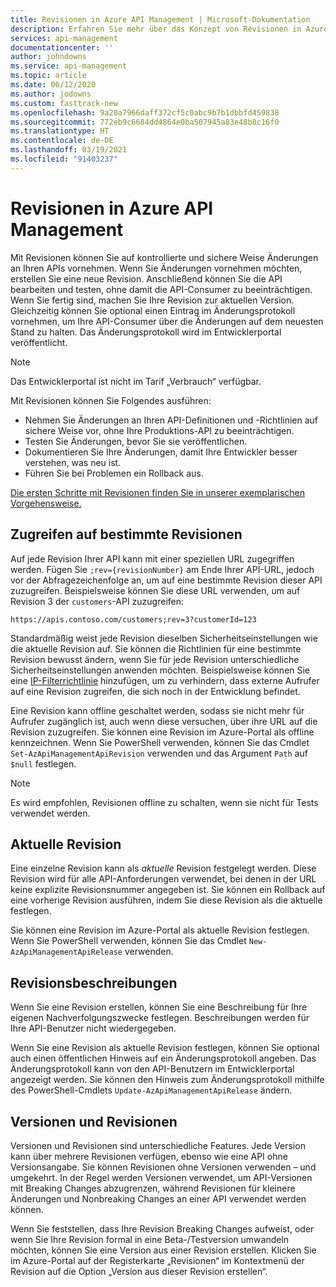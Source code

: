 ```yaml
---
title: Revisionen in Azure API Management | Microsoft-Dokumentation
description: Erfahren Sie mehr über das Konzept von Revisionen in Azure API Management.
services: api-management
documentationcenter: ''
author: johndowns
ms.service: api-management
ms.topic: article
ms.date: 06/12/2020
ms.author: jodowns
ms.custom: fasttrack-new
ms.openlocfilehash: 9a20a7966daff372cf5c0abc9b7b1dbbfd459838
ms.sourcegitcommit: 772eb9c6684dd4864e0ba507945a83e48b8c16f0
ms.translationtype: HT
ms.contentlocale: de-DE
ms.lasthandoff: 03/19/2021
ms.locfileid: "91403237"
---
```

# <a name="revisions-in-azure-api-management"></a>Revisionen in Azure API Management

Mit Revisionen können Sie auf kontrollierte und sichere Weise Änderungen an Ihren APIs vornehmen. Wenn Sie Änderungen vornehmen möchten, erstellen Sie eine neue Revision. Anschließend können Sie die API bearbeiten und testen, ohne damit die API-Consumer zu beeinträchtigen. Wenn Sie fertig sind, machen Sie Ihre Revision zur aktuellen Version. Gleichzeitig können Sie optional einen Eintrag im Änderungsprotokoll vornehmen, um Ihre API-Consumer über die Änderungen auf dem neuesten Stand zu halten. Das Änderungsprotokoll wird im Entwicklerportal veröffentlicht.

> [!NOTE]
> Das Entwicklerportal ist nicht im Tarif „Verbrauch“ verfügbar.

Mit Revisionen können Sie Folgendes ausführen:

- Nehmen Sie Änderungen an Ihren API-Definitionen und -Richtlinien auf sichere Weise vor, ohne Ihre Produktions-API zu beeinträchtigen.
- Testen Sie Änderungen, bevor Sie sie veröffentlichen.
- Dokumentieren Sie Ihre Änderungen, damit Ihre Entwickler besser verstehen, was neu ist.
- Führen Sie bei Problemen ein Rollback aus.

[Die ersten Schritte mit Revisionen finden Sie in unserer exemplarischen Vorgehensweise.](./api-management-get-started-revise-api.md)

## <a name="accessing-specific-revisions"></a>Zugreifen auf bestimmte Revisionen

Auf jede Revision Ihrer API kann mit einer speziellen URL zugegriffen werden. Fügen Sie `;rev={revisionNumber}` am Ende Ihrer API-URL, jedoch vor der Abfragezeichenfolge an, um auf eine bestimmte Revision dieser API zuzugreifen. Beispielsweise können Sie diese URL verwenden, um auf Revision 3 der `customers`-API zuzugreifen:

`https://apis.contoso.com/customers;rev=3?customerId=123`

Standardmäßig weist jede Revision dieselben Sicherheitseinstellungen wie die aktuelle Revision auf. Sie können die Richtlinien für eine bestimmte Revision bewusst ändern, wenn Sie für jede Revision unterschiedliche Sicherheitseinstellungen anwenden möchten. Beispielsweise können Sie eine [IP-Filterrichtlinie](./api-management-access-restriction-policies.md#RestrictCallerIPs) hinzufügen, um zu verhindern, dass externe Aufrufer auf eine Revision zugreifen, die sich noch in der Entwicklung befindet.

Eine Revision kann offline geschaltet werden, sodass sie nicht mehr für Aufrufer zugänglich ist, auch wenn diese versuchen, über ihre URL auf die Revision zuzugreifen. Sie können eine Revision im Azure-Portal als offline kennzeichnen. Wenn Sie PowerShell verwenden, können Sie das Cmdlet `Set-AzApiManagementApiRevision` verwenden und das Argument `Path` auf `$null` festlegen.

> [!NOTE]
> Es wird empfohlen, Revisionen offline zu schalten, wenn sie nicht für Tests verwendet werden.

## <a name="current-revision"></a>Aktuelle Revision

Eine einzelne Revision kann als *aktuelle* Revision festgelegt werden. Diese Revision wird für alle API-Anforderungen verwendet, bei denen in der URL keine explizite Revisionsnummer angegeben ist. Sie können ein Rollback auf eine vorherige Revision ausführen, indem Sie diese Revision als die aktuelle festlegen.

Sie können eine Revision im Azure-Portal als aktuelle Revision festlegen. Wenn Sie PowerShell verwenden, können Sie das Cmdlet `New-AzApiManagementApiRelease` verwenden.

## <a name="revision-descriptions"></a>Revisionsbeschreibungen

Wenn Sie eine Revision erstellen, können Sie eine Beschreibung für Ihre eigenen Nachverfolgungszwecke festlegen. Beschreibungen werden für Ihre API-Benutzer nicht wiedergegeben.

Wenn Sie eine Revision als aktuelle Revision festlegen, können Sie optional auch einen öffentlichen Hinweis auf ein Änderungsprotokoll angeben. Das Änderungsprotokoll kann von den API-Benutzern im Entwicklerportal angezeigt werden. Sie können den Hinweis zum Änderungsprotokoll mithilfe des PowerShell-Cmdlets `Update-AzApiManagementApiRelease` ändern.

## <a name="versions-and-revisions"></a>Versionen und Revisionen

Versionen und Revisionen sind unterschiedliche Features. Jede Version kann über mehrere Revisionen verfügen, ebenso wie eine API ohne Versionsangabe. Sie können Revisionen ohne Versionen verwenden – und umgekehrt. In der Regel werden Versionen verwendet, um API-Versionen mit Breaking Changes abzugrenzen, während Revisionen für kleinere Änderungen und Nonbreaking Changes an einer API verwendet werden können.

Wenn Sie feststellen, dass Ihre Revision Breaking Changes aufweist, oder wenn Sie Ihre Revision formal in eine Beta-/Testversion umwandeln möchten, können Sie eine Version aus einer Revision erstellen. Klicken Sie im Azure-Portal auf der Registerkarte „Revisionen“ im Kontextmenü der Revision auf die Option „Version aus dieser Revision erstellen“.
